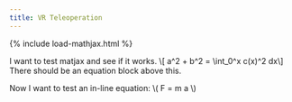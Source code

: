 ```yaml
---
title: VR Teleoperation
---
```


{% include load-mathjax.html %}

I want to test matjax and see if it works.
\\[ a^2 + b^2 = \int_0^x c(x)^2 dx\\]
There should be an equation block above this.

Now I want to test an in-line equation: \\( F = m a \\)